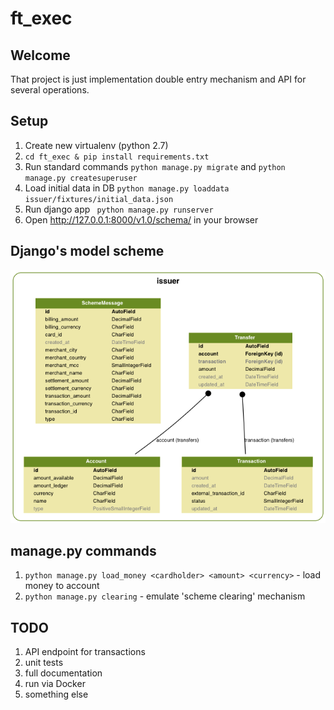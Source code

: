 # ft_exec

## Welcome
That project is just implementation double entry mechanism and
API for several operations.

## Setup
1. Create new virtualenv (python 2.7)
2. `cd ft_exec & pip install requirements.txt`
3. Run standard commands
`python manage.py migrate` and `python manage.py createsuperuser`
4. Load initial data in DB
`python manage.py loaddata issuer/fixtures/initial_data.json`
5. Run django app
` python manage.py runserver`
6. Open http://127.0.0.1:8000/v1.0/schema/ in your browser


## Django's model scheme
![Alt text](model_scheme.png?raw=true "Model Scheme")

## manage.py commands
1. `python manage.py load_money <cardholder> <amount> <currency>` - load money to account
2. `python manage.py clearing` - emulate 'scheme clearing' mechanism

## TODO
1. API endpoint for transactions
2. unit tests
3. full documentation
4. run via Docker
5. something else